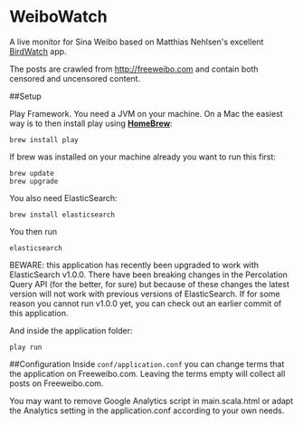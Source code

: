 WeiboWatch
==========

A live monitor for Sina Weibo based on Matthias Nehlsen's excellent <a href="https://github.com/matthiasn/BirdWatch">BirdWatch</a> app.

The posts are crawled from http://freeweibo.com and contain both censored and uncensored content.

##Setup

Play Framework. You need a JVM on your machine. On a Mac the easiest way is to then install play using **[HomeBrew](http://brew.sh)**: 
 
    brew install play
    
If brew was installed on your machine already you want to run this first: 

    brew update
    brew upgrade

You also need ElasticSearch:
 
    brew install elasticsearch

    
You then run

    elasticsearch

BEWARE: this application has recently been upgraded to work with ElasticSearch v1.0.0. There have been breaking changes in the Percolation Query API (for the better, for sure) but because of these changes the latest version will not work with previous versions of ElasticSearch. If for some reason you cannot run v1.0.0 yet, you can check out an earlier commit of this application.
    
And inside the application folder:
    
    play run

##Configuration
Inside `conf/application.conf` you can change terms that the application on Freeweibo.com. Leaving the terms empty will collect all posts on Freeweibo.com. 

You may want to remove Google Analytics script in main.scala.html or adapt the Analytics setting in the application.conf according to your own needs.
